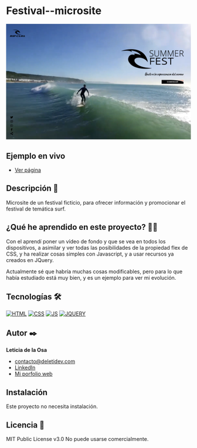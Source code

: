 # Festival--microsite

![Imagen del proyecto](img/ripcurl.jpg)

## Ejemplo en vivo

- [Ver página](https://deletidev.github.io/festival--microsite/multimedia.html)

## Descripción 📑

Microsite de un festival ficticio, para ofrecer información y promocionar el festival de temática surf.

## ¿Qué he aprendido en este proyecto? 🙇🏻

Con el aprendí poner un vídeo de fondo y que se vea en todos los dispositivos, a asimilar y ver todas las posibilidades de la propiedad flex de CSS, y ha realizar cosas simples con Javascript, y a usar recursos ya creados en JQuery.

Actualmente sé que habría muchas cosas modificables, pero para lo que había estudiado está muy bien, y es un ejemplo para ver mi evolución.

## Tecnologías 🛠

<!-- Iconos sacados de: https://github.com/hendrasob/badges/blob/master/README.md y https://github.com/alexandresanlim/Badges4-README.md-Profile -->

[![HTML](https://img.shields.io/badge/HTML5-E34F26?style=for-the-badge&logo=html5&logoColor=white)](https://es.wikipedia.org/wiki/HTML5)
[![CSS](https://img.shields.io/badge/CSS3-1572B6?style=for-the-badge&logo=css3&logoColor=white)](https://es.wikipedia.org/wiki/CSS)
[![JS](https://img.shields.io/badge/JavaScript-F7DF1E?style=for-the-badge&logo=javascript&logoColor=black)](https://es.wikipedia.org/wiki/JavaScript)
[![JQUERY](https://img.shields.io/badge/jQuery-0769AD?style=for-the-badge&logo=jquery&logoColor=white)](https://jquery.com/)

## Autor ✒️

**Leticia de la Osa**

- [contacto@deletidev.com](mailto:contacto@deletidev.com)
- [LinkedIn](https://www.linkedin.com/in/deletidev)
- [Mi porfolio web](https://deletidev.com/)

## Instalación

Este proyecto no necesita instalación.

## Licencia 📄

MIT Public License v3.0
No puede usarse comercialmente.

